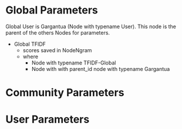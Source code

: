 
# Global Parameters

Global User is Gargantua (Node with typename User).
This node is the parent of the others Nodes for parameters.

* Global TFIDF
    - scores saved in NodeNgram
    - where
        - Node with typename TFIDF-Global 
        - Node with with parent_id node with typename Gargantua 



# Community Parameters


# User Parameters



